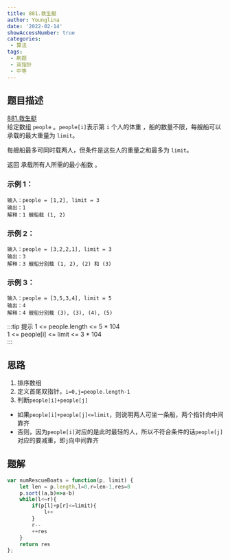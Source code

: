 ```yaml
---
title: 881.救生艇
author: Younglina
date: '2022-02-14'
showAccessNumber: true
categories:
 - 算法
tags:
 - 刷题
 - 双指针
 - 中等
--- 
```

## 题目描述
[881.救生艇](https://leetcode-cn.com/problems/friends-of-appropriate-ages/)  
给定数组 `people` 。`people[i]`表示第 `i` 个人的体重 ，船的数量不限，每艘船可以承载的最大重量为 `limit`。

每艘船最多可同时载两人，但条件是这些人的重量之和最多为 `limit`。

返回 承载所有人所需的最小船数 。

### 示例 1：
```
输入：people = [1,2], limit = 3  
输出：1  
解释：1 艘船载 (1, 2)
```

### 示例 2：
```
输入：people = [3,2,2,1], limit = 3  
输出：3  
解释：3 艘船分别载 (1, 2), (2) 和 (3)  
```

### 示例 3：
```
输入：people = [3,5,3,4], limit = 5  
输出：4  
解释：4 艘船分别载 (3), (3), (4), (5)  
```

:::tip 提示
1 <= people.length <= 5 * 104  
1 <= people[i] <= limit <= 3 * 104  
:::

## 思路
1. 排序数组
2. 定义首尾双指针，`i=0,j=people.length-1`
3. 判断`people[i]+people[j]`
  - 如果`people[i]+people[j]<=limit`，则说明两人可坐一条船，两个指针向中间靠齐
  - 否则，因为`people[i]`对应的是此时最轻的人，所以不符合条件的话`people[j]`对应的要减重，即`j`向中间靠齐

## 题解
```javascript
var numRescueBoats = function(p, limit) {
    let len = p.length,l=0,r=len-1,res=0
    p.sort((a,b)=>a-b)
    while(l<=r){
        if(p[l]+p[r]<=limit){
            l++
        }
        r--
        ++res
    }
    return res
};
```
